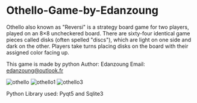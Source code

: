 # Othello-Game-by-Edanzoung
Othello also known as "Reversi" is a strategy board game for two players, played on an 8×8 uncheckered board. There are sixty-four identical game pieces called disks (often spelled "discs"), which are light on one side and dark on the other. Players take turns placing disks on the board with their assigned color facing up.

This game is made by python 
Author: Edanzoung
Email: edanzoung@outlook.fr

![othello](https://user-images.githubusercontent.com/57450098/155349388-d9e9e949-010a-4be2-a89f-9a76399727e5.png)
![othello1](https://user-images.githubusercontent.com/57450098/155349410-b43076bd-a3ff-4cba-bcef-60ff3546de60.png)
![othello3](https://user-images.githubusercontent.com/57450098/155349438-ce90a0b3-adbb-4f4a-9993-09eb6738868e.png)

Python Library used:
Pyqt5 and Sqlite3
